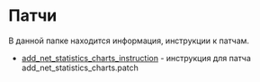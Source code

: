 # Патчи

В данной папке находится информация, инструкции к патчам.

* [add_net_statistics_charts_instruction](./add_net_statistics_charts_instruction.md) - инструкция для патча
  add_net_statistics_charts.patch
